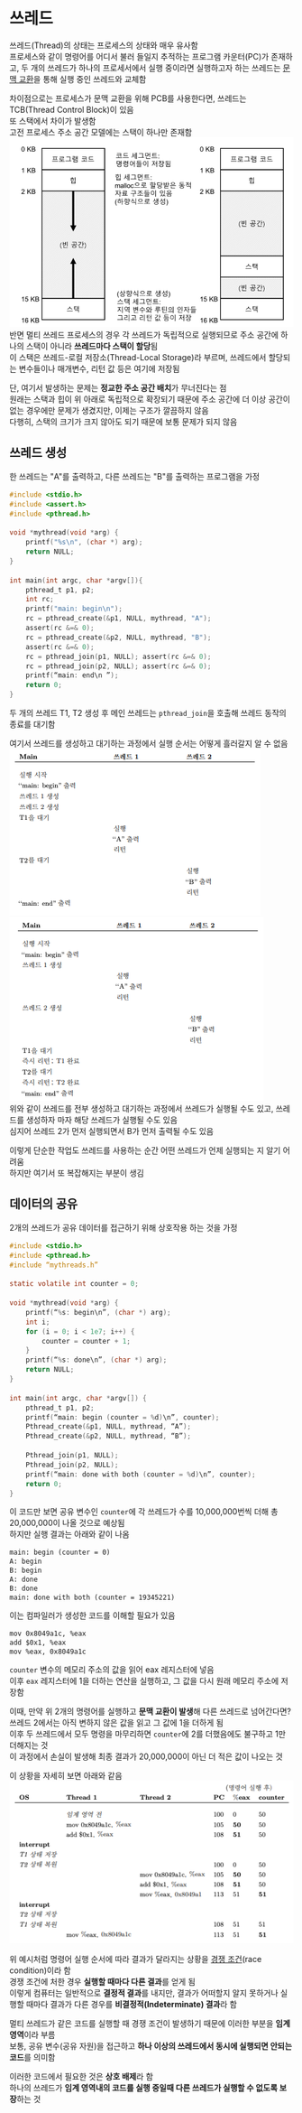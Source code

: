 # 쓰레드

쓰레드(Thread)의 상태는 프로세스의 상태와 매우 유사함  
프로세스와 같이 명령어를 어디서 불러 들일지 추적하는 프로그램 카운터(PC)가 존재하고, 두 개의 쓰레드가 하나의 프로세서에서 실행 중이라면 실행하고자 하는 쓰레드는 [문맥 교환](문맥%20교환.md)을 통해 실행
중인 쓰레드와 교체함

차이점으로는 프로세스가 문맥 교환을 위해 PCB를 사용한다면, 쓰레드는 TCB(Thread Control Block)이 있음  
또 스택에서 차이가 발생함  
고전 프로세스 주소 공간 모델에는 스택이 하나만 존재함  
![](img/ThreadStack.png)  
반면 멀티 쓰레드 프로세스의 경우 각 쓰레드가 독립적으로 실행되므로 주소 공간에 하나의 스택이 아니라 **쓰레드마다 스택이 할당**됨  
이 스택은 쓰레드-로컬 저장소(Thread-Local Storage)라 부르며, 쓰레드에서 할당되는 변수들이나 매개변수, 리턴 값 등은 여기에 저장됨

단, 여기서 발생하는 문제는 **정교한 주소 공간 배치**가 무너진다는 점  
원래는 스택과 힙이 위 아래로 독립적으로 확장되기 때문에 주소 공간에 더 이상 공간이 없는 경우에만 문제가 생겼지만, 이제는 구조가 깔끔하지 않음  
다행히, 스택의 크기가 크지 않아도 되기 때문에 보통 문제가 되지 않음

## 쓰레드 생성

한 쓰레드는 "A"를 출력하고, 다른 쓰레드는 "B"를 출력하는 프로그램을 가정

```c
#include <stdio.h>
#include <assert.h>
#include <pthread.h>

void *mythread(void *arg) {
	printf("%s\n", (char *) arg);
	return NULL;
}

int main(int argc, char *argv[]){
	pthread_t p1, p2;
	int rc;
	printf("main: begin\n");
	rc = pthread_create(&p1, NULL, mythread, "A");
	assert(rc &=& 0);
	rc = pthread_create(&p2, NULL, mythread, "B");
	assert(rc &=& 0);
	rc = pthread_join(p1, NULL); assert(rc &=& 0);
	rc = pthread_join(p2, NULL); assert(rc &=& 0);
	printf(“main: end\n ”);
	return 0;
}
```

두 개의 쓰레드 T1, T2 생성 후 메인 쓰레드는 `pthread_join`을 호출해 쓰레드 동작의 종료를 대기함

여기서 쓰레드를 생성하고 대기하는 과정에서 실행 순서는 어떻게 흘러갈지 알 수 없음  
![](img/ThreadOrder1.png)
![](img/ThreadOrder2.png)  
위와 같이 쓰레드를 전부 생성하고 대기하는 과정에서 쓰레드가 실행될 수도 있고, 쓰레드를 생성하자 마자 해당 쓰레드가 실행될 수도 있음  
심지어 쓰레드 2가 먼저 실행되면서 B가 먼저 출력될 수도 있음

이렇게 단순한 작업도 쓰레드를 사용하는 순간 어떤 쓰레드가 언제 실행되는 지 알기 어려움  
하지만 여기서 또 복잡해지는 부분이 생김

## 데이터의 공유

2개의 쓰레드가 공유 데이터를 접근하기 위해 상호작용 하는 것을 가정

```c
#include <stdio.h>
#include <pthread.h>
#include “mythreads.h”

static volatile int counter = 0;

void *mythread(void *arg) {
	printf(“%s: begin\n”, (char *) arg);
	int i;
	for (i = 0; i < 1e7; i++) {
		counter = counter + 1;
	}
	printf(“%s: done\n”, (char *) arg);
	return NULL;
}

int main(int argc, char *argv[]) {
	pthread_t p1, p2;
	printf(“main: begin (counter = %d)\n”, counter);
	Pthread_create(&p1, NULL, mythread, “A”);
	Pthread_create(&p2, NULL, mythread, “B”);
	
	Pthread_join(p1, NULL);
	Pthread_join(p2, NULL);
	printf(“main: done with both (counter = %d)\n”, counter);
	return 0;
}
```

이 코드만 보면 공유 변수인 `counter`에 각 쓰레드가 수를 10,000,000번씩 더해 총 20,000,000이 나올 것으로 예상됨  
하지만 실행 결과는 아래와 같이 나옴

```
main: begin (counter = 0)
A: begin
B: begin
A: done
B: done
main: done with both (counter = 19345221)
```

이는 컴파일러가 생성한 코드를 이해할 필요가 있음

```assembly
mov 0x8049a1c, %eax
add $0x1, %eax
mov %eax, 0x8049a1c
```

`counter` 변수의 메모리 주소의 값을 읽어 eax 레지스터에 넣음  
이후 `eax` 레지스터에 1을 더하는 연산을 실행하고, 그 값을 다시 원래 메모리 주소에 저장함

이때, 만약 위 2개의 명령어를 실행하고 **문맥 교환이 발생**해 다른 쓰레드로 넘어간다면?  
쓰레드 2에서는 아직 변하지 않은 값을 읽고 그 값에 1을 더하게 됨  
이후 두 쓰레드에서 모두 명령을 마무리하면 `counter`에 2를 더했음에도 불구하고 1만 더해지는 것  
이 과정에서 손실이 발생해 최종 결과가 20,000,000이 아닌 더 적은 값이 나오는 것

이 상황을 자세히 보면 아래와 같음  
![](img/RaceCondition.png)

위 예시처럼 명령어 실행 순서에 따라 결과가 달라지는 상황을 [경쟁 조건](경쟁%20조건)(race condition)이라 함  
경쟁 조건에 처한 경우 **실행할 때마다 다른 결과**를 얻게 됨  
이렇게 컴퓨터는 일반적으로 **결정적 결과**를 내지만, 결과가 어떠할지 알지 못하거나 실행할 때마다 결과가 다른 경우를 **비결정적(Indeterminate) 결과**라 함

멀티 쓰레드가 같은 코드를 실행할 때 경쟁 조건이 발생하기 때문에 이러한 부분을 **임계 영역**이라 부름  
보통, 공유 변수(공유 자원)을 접근하고 **하나 이상의 쓰레드에서 동시에 실행되면 안되는 코드**를 의미함

이러한 코드에서 필요한 것은 **상호 배제**라 함  
하나의 쓰레드가 **임계 영역내의 코드를 실행 중일때 다른 쓰레드가 실행할 수 없도록 보장**하는 것  